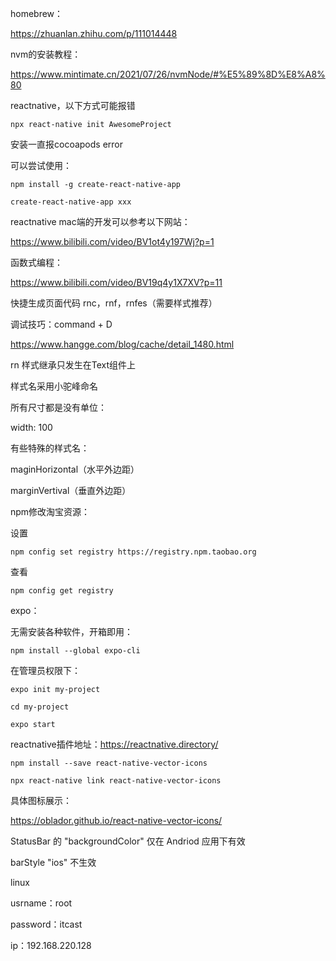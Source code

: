 homebrew：

https://zhuanlan.zhihu.com/p/111014448

nvm的安装教程：

https://www.mintimate.cn/2021/07/26/nvmNode/#%E5%89%8D%E8%A8%80



reactnative，以下方式可能报错

`npx react-native init AwesomeProject`

安装一直报cocoapods error



可以尝试使用：

`npm install -g create-react-native-app`

`create-react-native-app xxx`



reactnative mac端的开发可以参考以下网站：

https://www.bilibili.com/video/BV1ot4y197Wj?p=1

函数式编程：

https://www.bilibili.com/video/BV19q4y1X7XV?p=11



快捷生成页面代码 rnc，rnf，rnfes（需要样式推荐）



调试技巧：command + D

https://www.hangge.com/blog/cache/detail_1480.html



rn  样式继承只发生在Text组件上

样式名采用小驼峰命名

所有尺寸都是没有单位：

width: 100

有些特殊的样式名：

maginHorizontal（水平外边距）

marginVertival（垂直外边距）





npm修改淘宝资源：

设置

```
npm config set registry https://registry.npm.taobao.org
```

查看

```
npm config get registry
```





expo：

无需安装各种软件，开箱即用：

```
npm install --global expo-cli
```

在管理员权限下：

```
expo init my-project
```

```
cd my-project
```

```
expo start
```







reactnative插件地址：https://reactnative.directory/

```
npm install --save react-native-vector-icons
```

```
npx react-native link react-native-vector-icons
```

具体图标展示：

https://oblador.github.io/react-native-vector-icons/





StatusBar 的 "backgroundColor" 仅在 Andriod 应用下有效

barStyle "ios" 不生效





linux  

usrname：root  

password：itcast

ip：192.168.220.128